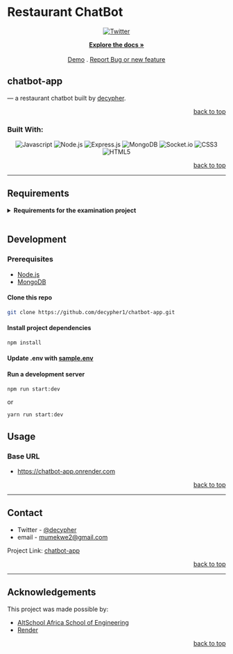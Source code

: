 # Restaurant ChatBot
<!-- Back to Top Navigation Anchor -->

<a name="readme-top"></a>

<!-- Project Shields -->
<div align="center">
  

  [![Twitter][twitter-shield]][twitter-url]
</div>

<div>
  <p align="center">
    <a href="https://github.com/decypher1/chatbot-app#readme"><strong>Explore the docs »</strong></a>
    <br />
    <br />
    <a href="https://render.com/decypher1/decypher1om/">Demo</a>
    .
    <a href="https://github.com/decypher1/chatbot-app/issues">Report Bug or new feature</a>

  </p>
</div>

<!-- About the API -->

## chatbot-app

&mdash; a restaurant chatbot built by <a href="https://www.github.com/decypher1">decypher</a>.

<p align="right"><a href="#readme-top">back to top</a></p>

### Built With:

<div align="center">

![Javascript][javascript]
![Node.js][node]
![Express.js][express]
![MongoDB][mongodb]
![Socket.io][Socket.io]
![CSS3][CSS3]
![HTML5][HTML5]

</div>

<p align="right"><a href="#readme-top">back to top</a></p>

---

<!-- AltSchool Requirements -->

## Requirements

<details>

<summary> <strong>Requirements for the examination project</strong> </summary>

- [x] ChatBot interface would be like a chat interface

- [x] No need for authentication but we should be able to store user session based on devices

- [x] When a customer lands on the chatbot page, the bot should send these options to the customer
    - [x] Select 1 (to Place an order)
    - [x] Select 99 (to checkout order)
    - [x] Select 98 (to see order history)
    - [x] Select 97 (to see current order)
    - [x] Select 0 (to cancel order)

- [x] When a client selects 
    - [x] Select 1 (the bot should return a list of items from the restaturant menu)
    - [x] Select 99 (the bot should return order placed message)
    - [x] Select 98 (the bot should return all placed orders)
    - [x] Select 97 (the bot should return current order)
    - [x] Select 0 (the bot should cancel the order)

- 
- [x] Validate user inputs

<p align="right"><a href="#readme-top">back to top</a></p>

---

</details>

<br>

## Development

### Prerequisites

- [Node.js](https://nodejs.org/en/download/)
- [MongoDB](https://www.mongodb.com/docs/manual/installation/)

#### Clone this repo

```sh
git clone https://github.com/decypher1/chatbot-app.git
```

#### Install project dependencies

```sh
npm install
```



#### Update .env with [sample.env](/sample.env)

#### Run a development server

```sh
npm run start:dev
```

or

```sh
yarn run start:dev
```


## Usage

### Base URL

- https://chatbot-app.onrender.com

<p align="right"><a href="#readme-top">back to top</a></p>

---


<!-- Contact -->

## Contact

- Twitter - [@decypher](https://twitter.com/decypher_tech)
- email - mumekwe2@gmail.com

Project Link: [chatbot-app](https://github.com/decypher1/chatbot-app)

<p align="right"><a href="#readme-top">back to top</a></p>

---

<!-- Acknowledgements -->

## Acknowledgements

This project was made possible by:

- [AltSchool Africa School of Engineering](https://altschoolafrica.com/schools/engineering)
- [Render](https://render.com/) 
<p align="right"><a href="#readme-top">back to top</a></p>
<!-- Markdown Links & Images -->

[twitter-shield]: https://img.shields.io/badge/-@decypher_tech-1ca0f1?style=for-the-badge&logo=twitter&logoColor=white&link=https://twitter.com/decypher_tech
[twitter-url]: https://twitter.com/decypher_tech
[javascript]: https://img.shields.io/badge/javascript-%23323330.svg?style=for-the-badge&logo=javascript&logoColor=%23F7DF1C
[node]: https://img.shields.io/badge/node.js-6DA55F?style=for-the-badge&logo=node.js&logoColor=white
[express]: https://img.shields.io/badge/express.js-%23404d59.svg?style=for-the-badge&logo=express&logoColor=%2361DAFB
[mongodb]: https://img.shields.io/badge/MongoDB-%234ea94b.svg?style=for-the-badge&logo=mongodb&logoColor=white
[Socket.io]: https://img.shields.io/badge/Socket.io-black?style=for-the-badge&logo=socket.io&badgeColor=010101
[CSS3]: https://img.shields.io/badge/css3-%231572B6.svg?style=for-the-badge&logo=css3&logoColor=white
[HTML5]: https://img.shields.io/badge/html5-%23E34F26.svg?style=for-the-badge&logo=html5&logoColor=white
